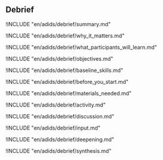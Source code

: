 
##  Debrief

<!-- ![](en/images/capacity_assessment.png "") -->

!INCLUDE "en/adids/debrief/summary.md"

<!-- Why The Topic Matters -->

!INCLUDE "en/adids/debrief/why_it_matters.md"

<!--  What Participants Will Learn -->

!INCLUDE "en/adids/debrief/what_participants_will_learn.md"

<!-- Objectives {.sidebar} -->

!INCLUDE "en/adids/debrief/objectives.md"

<!-- Baseline Skills -->

!INCLUDE "en/adids/debrief/baseline_skills.md"

<!-- Before you Start -->

!INCLUDE "en/adids/debrief/before_you_start.md"

<!-- Materials Needed [stub] -->

!INCLUDE "en/adids/debrief/materials_needed.md"

<!--Activity [stub] {.activity} -->

!INCLUDE "en/adids/debrief/activity.md"

<!--Discussion [stub] -->

!INCLUDE "en/adids/debrief/discussion.md"

<!-- Input -->

!INCLUDE "en/adids/debrief/input.md"

<!-- Deepening -->

!INCLUDE "en/adids/debrief/deepening.md"

<!--Synthesis [stub] {.synthesis} -->

!INCLUDE "en/adids/debrief/synthesis.md"

